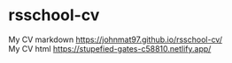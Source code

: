 # rsschool-cv
My CV markdown https://johnmat97.github.io/rsschool-cv/
<br>
My CV html https://stupefied-gates-c58810.netlify.app/
